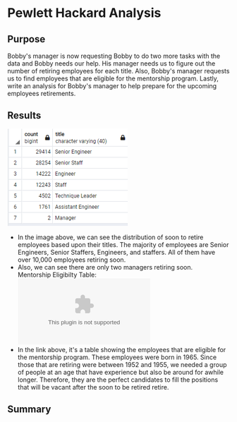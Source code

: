 # Pewlett Hackard Analysis
## Purpose
Bobby's manager is now requesting Bobby to do two more tasks with the data and Bobby needs our help. His manager needs us to figure out the number of retiring employees for each title. Also, Bobby's manager requests us to find employees that are eligible for the mentorship program. Lastly, write an analysis for Bobby's manager to help prepare for the upcoming employees retirements.
## Results
![Retiring Titles](Images/retiring_titles.PNG)
- In the image above, we can see the distribution of soon to retire employees based upon their titles. The majority of employees are Senior Engineers, Senior Staffers, Engineers, and staffers. All of them have over 10,000 employees retiring soon.
- Also, we can see there are only two managers retiring soon.\
Mentorship Eligibilty Table: ![Mentorship_Eligibilty](Data/mentorship_eligibilty.csv)
- In the link above, it's a table showing the employees that are eligible for the mentorship program. These employees were born in 1965. Since those that are retiring were between 1952 and 1955, we needed a group of people at an age that have experience but also be around for awhile longer. Therefore, they are the perfect candidates to fill the positions that will be vacant after the soon to be retired retire.
## Summary
